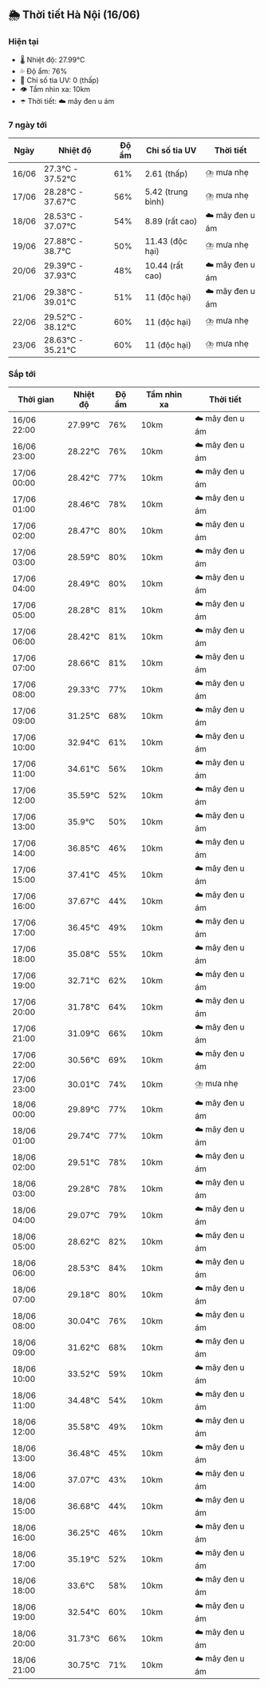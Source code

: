 ## 🌦️ Thời tiết Hà Nội (16/06)

### Hiện tại

- 🌡️ Nhiệt độ: 27.99℃
- 💦 Độ ẩm: 76%
- 🌟 Chỉ số tia UV: 0 (thấp)
- 👁️ Tầm nhìn xa: 10km
- ☂️ Thời tiết: ☁️ mây đen u ám

### 7 ngày tới

| Ngày | Nhiệt độ | Độ ẩm | Chỉ số tia UV | Thời tiết |
| --- | --- | --- | --- | --- |
| 16/06 | 27.3℃ - 37.52℃ | 61% | 2.61 (thấp) | ⛈️ mưa nhẹ |
| 17/06 | 28.28℃ - 37.67℃ | 56% | 5.42 (trung bình) | ⛈️ mưa nhẹ |
| 18/06 | 28.53℃ - 37.07℃ | 54% | 8.89 (rất cao) | ☁️ mây đen u ám |
| 19/06 | 27.88℃ - 38.7℃ | 50% | 11.43 (độc hại) | ⛈️ mưa nhẹ |
| 20/06 | 29.39℃ - 37.93℃ | 48% | 10.44 (rất cao) | ☁️ mây đen u ám |
| 21/06 | 29.38℃ - 39.01℃ | 51% | 11 (độc hại) | ☁️ mây đen u ám |
| 22/06 | 29.52℃ - 38.12℃ | 60% | 11 (độc hại) | ⛈️ mưa nhẹ |
| 23/06 | 28.63℃ - 35.21℃ | 60% | 11 (độc hại) | ⛈️ mưa nhẹ |

### Sắp tới

| Thời gian | Nhiệt độ | Độ ẩm | Tầm nhìn xa | Thời tiết |
| --- | --- | --- | --- | --- |
| 16/06 22:00 | 27.99℃ | 76% | 10km | ☁️ mây đen u ám |
| 16/06 23:00 | 28.22℃ | 76% | 10km | ☁️ mây đen u ám |
| 17/06 00:00 | 28.42℃ | 77% | 10km | ☁️ mây đen u ám |
| 17/06 01:00 | 28.46℃ | 78% | 10km | ☁️ mây đen u ám |
| 17/06 02:00 | 28.47℃ | 80% | 10km | ☁️ mây đen u ám |
| 17/06 03:00 | 28.59℃ | 80% | 10km | ☁️ mây đen u ám |
| 17/06 04:00 | 28.49℃ | 80% | 10km | ☁️ mây đen u ám |
| 17/06 05:00 | 28.28℃ | 81% | 10km | ☁️ mây đen u ám |
| 17/06 06:00 | 28.42℃ | 81% | 10km | ☁️ mây đen u ám |
| 17/06 07:00 | 28.66℃ | 81% | 10km | ☁️ mây đen u ám |
| 17/06 08:00 | 29.33℃ | 77% | 10km | ☁️ mây đen u ám |
| 17/06 09:00 | 31.25℃ | 68% | 10km | ☁️ mây đen u ám |
| 17/06 10:00 | 32.94℃ | 61% | 10km | ☁️ mây đen u ám |
| 17/06 11:00 | 34.61℃ | 56% | 10km | ☁️ mây đen u ám |
| 17/06 12:00 | 35.59℃ | 52% | 10km | ☁️ mây đen u ám |
| 17/06 13:00 | 35.9℃ | 50% | 10km | ☁️ mây đen u ám |
| 17/06 14:00 | 36.85℃ | 46% | 10km | ☁️ mây đen u ám |
| 17/06 15:00 | 37.41℃ | 45% | 10km | ☁️ mây đen u ám |
| 17/06 16:00 | 37.67℃ | 44% | 10km | ☁️ mây đen u ám |
| 17/06 17:00 | 36.45℃ | 49% | 10km | ☁️ mây đen u ám |
| 17/06 18:00 | 35.08℃ | 55% | 10km | ☁️ mây đen u ám |
| 17/06 19:00 | 32.71℃ | 62% | 10km | ☁️ mây đen u ám |
| 17/06 20:00 | 31.78℃ | 64% | 10km | ☁️ mây đen u ám |
| 17/06 21:00 | 31.09℃ | 66% | 10km | ☁️ mây đen u ám |
| 17/06 22:00 | 30.56℃ | 69% | 10km | ☁️ mây đen u ám |
| 17/06 23:00 | 30.01℃ | 74% | 10km | ⛈️ mưa nhẹ |
| 18/06 00:00 | 29.89℃ | 77% | 10km | ☁️ mây đen u ám |
| 18/06 01:00 | 29.74℃ | 77% | 10km | ☁️ mây đen u ám |
| 18/06 02:00 | 29.51℃ | 78% | 10km | ☁️ mây đen u ám |
| 18/06 03:00 | 29.28℃ | 78% | 10km | ☁️ mây đen u ám |
| 18/06 04:00 | 29.07℃ | 79% | 10km | ☁️ mây đen u ám |
| 18/06 05:00 | 28.62℃ | 82% | 10km | ☁️ mây đen u ám |
| 18/06 06:00 | 28.53℃ | 84% | 10km | ☁️ mây đen u ám |
| 18/06 07:00 | 29.18℃ | 80% | 10km | ☁️ mây đen u ám |
| 18/06 08:00 | 30.04℃ | 76% | 10km | ☁️ mây đen u ám |
| 18/06 09:00 | 31.62℃ | 68% | 10km | ☁️ mây đen u ám |
| 18/06 10:00 | 33.52℃ | 59% | 10km | ☁️ mây đen u ám |
| 18/06 11:00 | 34.48℃ | 54% | 10km | ☁️ mây đen u ám |
| 18/06 12:00 | 35.58℃ | 49% | 10km | ☁️ mây đen u ám |
| 18/06 13:00 | 36.48℃ | 45% | 10km | ☁️ mây đen u ám |
| 18/06 14:00 | 37.07℃ | 43% | 10km | ☁️ mây đen u ám |
| 18/06 15:00 | 36.68℃ | 44% | 10km | ☁️ mây đen u ám |
| 18/06 16:00 | 36.25℃ | 46% | 10km | ☁️ mây đen u ám |
| 18/06 17:00 | 35.19℃ | 52% | 10km | ☁️ mây đen u ám |
| 18/06 18:00 | 33.6℃ | 58% | 10km | ☁️ mây đen u ám |
| 18/06 19:00 | 32.54℃ | 60% | 10km | ☁️ mây đen u ám |
| 18/06 20:00 | 31.73℃ | 66% | 10km | ☁️ mây đen u ám |
| 18/06 21:00 | 30.75℃ | 71% | 10km | ☁️ mây đen u ám |
